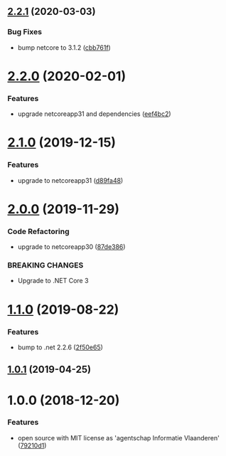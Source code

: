 ## [2.2.1](https://github.com/informatievlaanderen/infrastructure-tests/compare/v2.2.0...v2.2.1) (2020-03-03)


### Bug Fixes

* bump netcore to 3.1.2 ([cbb761f](https://github.com/informatievlaanderen/infrastructure-tests/commit/cbb761f287d9bbea6f50888e7b9bbbb7d78c91cb))

# [2.2.0](https://github.com/informatievlaanderen/infrastructure-tests/compare/v2.1.0...v2.2.0) (2020-02-01)


### Features

* upgrade netcoreapp31 and dependencies ([eef4bc2](https://github.com/informatievlaanderen/infrastructure-tests/commit/eef4bc24655f8ba02652ed6f9a5460f628e82b5f))

# [2.1.0](https://github.com/informatievlaanderen/infrastructure-tests/compare/v2.0.0...v2.1.0) (2019-12-15)


### Features

* upgrade to netcoreapp31 ([d89fa48](https://github.com/informatievlaanderen/infrastructure-tests/commit/d89fa48ba6d16ea640a2130da29e84a8c0d3a406))

# [2.0.0](https://github.com/informatievlaanderen/infrastructure-tests/compare/v1.1.0...v2.0.0) (2019-11-29)


### Code Refactoring

* upgrade to netcoreapp30 ([87de386](https://github.com/informatievlaanderen/infrastructure-tests/commit/87de386))


### BREAKING CHANGES

* Upgrade to .NET Core 3

# [1.1.0](https://github.com/informatievlaanderen/infrastructure-tests/compare/v1.0.1...v1.1.0) (2019-08-22)


### Features

* bump to .net 2.2.6 ([2f50e65](https://github.com/informatievlaanderen/infrastructure-tests/commit/2f50e65))

## [1.0.1](https://github.com/informatievlaanderen/infrastructure-tests/compare/v1.0.0...v1.0.1) (2019-04-25)

# 1.0.0 (2018-12-20)


### Features

* open source with MIT license as 'agentschap Informatie Vlaanderen' ([79210d1](https://github.com/informatievlaanderen/infrastructure-tests/commit/79210d1))
